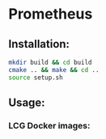 
# Prometheus 



## Installation:

```bash
mkdir build && cd build
cmake .. && make && cd ..
source setup.sh
```

## Usage:


### LCG Docker images:



